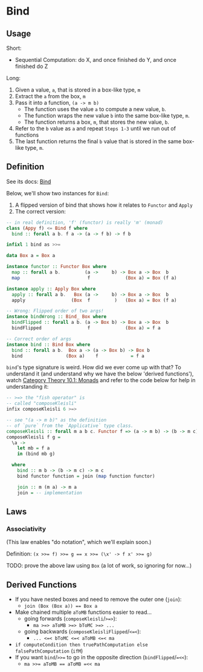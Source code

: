 # Bind

## Usage

Short:
- Sequential Computation: do X, and once finished do Y, and once finished do Z

Long:
1. Given a value, `a`, that is stored in a box-like type, `m`
2. Extract the `a` from the box, `m`
3. Pass it into a function, `(a -> m b)`
    - The function uses the value `a` to compute a new value, `b`.
    - The function wraps the new value `b` into the same box-like type, `m`.
    - The function returns a box, `m`, that stores the new value, `b`.
4. Refer to the `b` value as `a` and repeat `Steps 1-3` until we run out of functions
5. The last function returns the final `b` value that is stored in the same box-like type, `m`.

## Definition

See its docs: [Bind](https://pursuit.purescript.org/packages/purescript-prelude/4.1.0/docs/Control.Bind)

Below, we'll show two instances for `Bind`:
1. A flipped version of bind that shows how it relates to `Functor` and `Apply`
2. The correct version:

```purescript
-- in real definition, 'f' (functor) is really 'm' (monad)
class (Appy f) <= Bind f where
  bind :: forall a b. f a -> (a -> f b) -> f b

infixl 1 bind as >>=

data Box a = Box a

instance functor :: Functor Box where
  map :: forall a b.         (a ->     b) -> Box a -> Box  b
  map                         f             (Box a) = Box (f a)

instance apply :: Apply Box where
  apply :: forall a b.   Box (a ->     b) -> Box a -> Box  b
  apply                 (Box  f         )   (Box a) = Box (f a)

-- Wrong: Flipped order of two args!
instance bindWrong :: Bind_ Box where
  bindFlipped :: forall a b. (a -> Box b) -> Box a -> Box  b
  bindFlipped                 f             (Box a) = f a

-- Correct order of args
instance bind :: Bind Box where
  bind :: forall a b.  Box a -> (a -> Box b) -> Box b
  bind                (Box a)    f            = f a
```

`bind`'s type signature is weird. How did we ever come up with that? To understand it (and understand why we have the below 'derived functions'), watch [Category Theory 10.1: Monads](https://youtu.be/gHiyzctYqZ0?t=725) and refer to the code below for help in understanding it:
```haskell
-- >=> the "fish operator" is
-- called "composeKleisli"
infix composeKleisli 6 >=>

-- see "(a -> m b)" as the definition
-- of `pure` from the `Applicative` type class.
composeKleisli :: forall m a b c. Functor f => (a -> m b) -> (b -> m c) -> (a -> m c)
composeKleisli f g =
  \a ->
    let mb = f a
    in (bind mb g)

  where
    bind :: m b -> (b -> m c) -> m c
    bind functor function = join (map function functor)

    join :: m (m a) -> m a
    join = -- implementation
```

## Laws

### Associativity

(This law enables "do notation", which we'll explain soon.)

Definition: `(x >>= f) >>= g == x >>= (\x' -> f x' >>= g)`

TODO: prove the above law using `Box` (a lot of work, so ignoring for now...)

## Derived Functions

- If you have nested boxes and need to remove the outer one (`join`):
    - `join (Box (Box a)) == Box a`
- Make chained multiple `aToMB` functions easier to read...
    - going forwards (`composeKleisli`/`>=>`):
        - `ma >=> aToMB >=> bToMC >=> ...`
    - going backwards (`composeKleisliFlipped`/`<=<`):
        - `... <=< bToMC <=< aToMB <=< ma`
- `if computeCondition then truePathComputation else falsePathComputation` (`ifM`)
- If you want `bind`/`>>=` to go in the opposite direction (`bindFlipped`/`=<<`):
    - `ma >>= aToMB == aToMB =<< ma`
